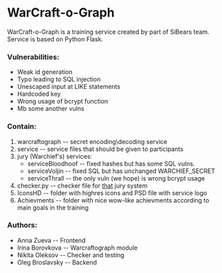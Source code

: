 # WarCraft-o-Graph

WarCraft-o-Graph is a training service created by part of SiBears team. Service is based on Python Flask.

### Vulnerabilities:
  - Weak id generation
  - Typo leading to SQL injection
  - Unescaped input at LIKE statements
  - Hardcoded key
  - Wrong usage of bcrypt function
  - Mb some another vulns

### Contain:
  1. warcraftograph -- secret encoding\decoding service
  2. service -- service files that should be given to participants
  3. jury (Warchief's) services:
     * serviceBloodhoof -- fixed hashes but has some SQL vulns.
     * serviceVoljin -- fixed SQL but has unchanged WARCHIEF_SECRET
     * serviceThrall -- the only vuln (we hope) is wrong bcrypt usage
  4. checker.py -- checker file for [that](http://ctf.hcesperer.org/gameserver/) jury system
  5. IconsHD -- folder with highres icons and PSD file with service logo
  6. Achievments -- folder with nice wow-like achievments according to main goals in the training

### Authors:
  * Anna Zueva -- Frontend
  * Irina Borovkova -- Warcraftograph module
  * Nikita Oleksov -- Checker and testing
  * Oleg Broslavsky -- Backend
